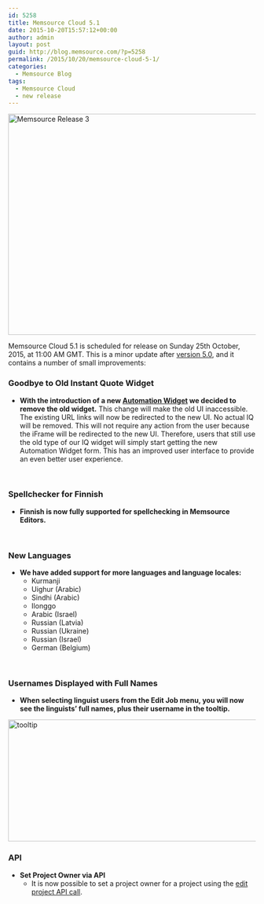 ```yaml
---
id: 5258
title: Memsource Cloud 5.1
date: 2015-10-20T15:57:12+00:00
author: admin
layout: post
guid: http://blog.memsource.com/?p=5258
permalink: /2015/10/20/memsource-cloud-5-1/
categories:
  - Memsource Blog
tags:
  - Memsource Cloud
  - new release
---
```

[<img class="alignnone size-full wp-image-5418" src="/wp-content/uploads/2015/10/Memsource-Release-3.jpg" alt="Memsource Release 3" width="820" height="450" data-id="5418" />](/wp-content/uploads/2015/10/Memsource-Release-3.jpg)

Memsource Cloud 5.1 is scheduled for release on Sunday 25th October, 2015, at 11:00 AM GMT. This is a minor update after [version 5.0](/more-automation-memsource-cloud-5-0/), and it contains a number of small improvements:<!--more-->

### Goodbye to Old Instant Quote Widget

  * **With the introduction of a new [Automation Widget](http://wiki.memsource.com/wiki/Automation_Widget) we decided to remove the old widget.** This change will make the old UI inaccessible. The existing URL links will now be redirected to the new UI. No actual IQ will be removed. This will not require any action from the user because the iFrame will be redirected to the new UI. Therefore, users that still use the old type of our IQ widget will simply start getting the new Automation Widget form. This has an improved user interface to provide an even better user experience.

&nbsp;

### Spellchecker for Finnish

  * **Finnish is now fully supported for spellchecking in Memsource Editors.**

&nbsp;

### New Languages

  * **We have added support for more languages and language locales:** 
      * Kurmanji
      * Uighur (Arabic)
      * Sindhi (Arabic)
      * Ilonggo
      * Arabic (Israel)
      * Russian (Latvia)
      * Russian (Ukraine)
      * Russian (Israel)
      * German (Belgium)

&nbsp;

### Usernames Displayed with Full Names

  * **When selecting linguist users from the Edit Job menu, you will now see the linguists&#8217; full names, plus their username in the tooltip.**

[<img class="aligncenter size-full wp-image-5395" src="/wp-content/uploads/2015/09/tooltip.png" alt="tooltip" width="564" height="248" data-id="5395" />](/wp-content/uploads/2015/09/tooltip.png)

### API

  * **Set Project Owner via API** 
      * It is now possible to set a project owner for a project using the [edit project API call](http://wiki.memsource.com/wiki/Project_API_v3#Edit_Project).